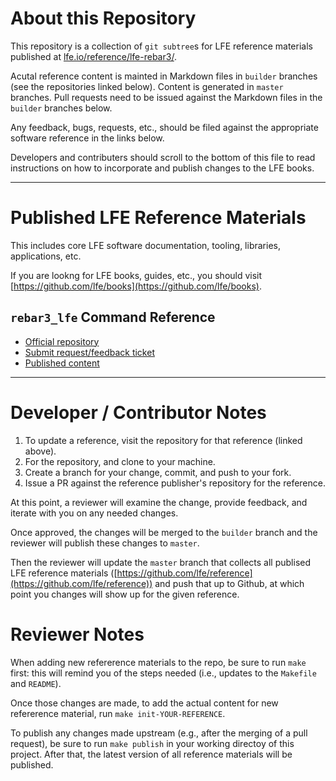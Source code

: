 # About this Repository

This repository is a collection of `git subtree`s for LFE reference materials
published at [lfe.io/reference/lfe-rebar3/](https://lfe.io/reference/lfe-rebar3/).

Acutal reference content is mainted in Markdown files in `builder` branches (see the repositories linked below). Content is generated in `master` branches. Pull requests need to be issued against the Markdown files in the `builder` branches below.

Any feedback, bugs, requests, etc., should be filed against the appropriate software reference in the links below.

Developers and contributers should scroll to the bottom of this file to read instructions on how to incorporate and publish changes to the LFE books.

---

# Published LFE Reference Materials

This includes core LFE software documentation, tooling, libraries, applications, etc.

If you are lookng for LFE books, guides, etc., you should visit [https://github.com/lfe/books](https://github.com/lfe/books).

## `rebar3_lfe` Command Reference

* [Official repository](https://github.com/cnbbooks/lfe-rebar3-command-reference.git)
* [Submit request/feedback ticket](https://github.com/cnbbooks/lfe-rebar3-command-reference/issues/new)
* [Published content](https://lfe.io/reference/lfe-rebar3/)

---

# Developer / Contributor Notes

1. To update a reference, visit the repository for that reference (linked above).
1. For the repository, and clone to your machine.
1. Create a branch for your change, commit, and push to your fork.
1. Issue a PR against the reference publisher's repository for the reference.

At this point, a reviewer will examine the change, provide feedback, and iterate with you on any needed changes.

Once approved, the changes will be merged to the `builder` branch and the reviewer will publish these changes to `master`.

Then the reviewer will update the `master` branch that collects all publised LFE reference materials ([https://github.com/lfe/reference](https://github.com/lfe/reference)) and push that up to Github, at which point you changes will show up for the given reference.

# Reviewer Notes

When adding new refererence materials to the repo, be sure to run `make` first: this will remind you of the steps needed (i.e., updates to the `Makefile` and `README`).

Once those changes are made, to add the actual content for new refererence material, run `make init-YOUR-REFERENCE`.

To publish any changes made upstream (e.g., after the merging of a pull request), be sure to run `make publish` in your working directoy of this project. After that, the latest version of all reference materials will be published.
